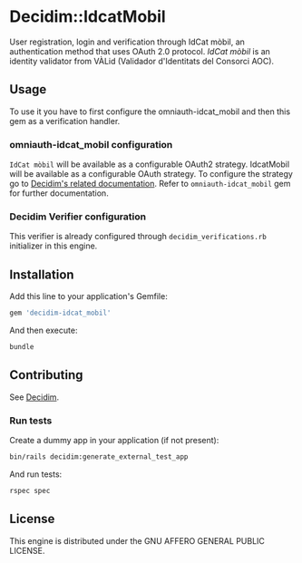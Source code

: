 # Decidim::IdcatMobil

User registration, login and verification through IdCat mòbil, an authentication method that uses OAuth 2.0 protocol.
_IdCat mòbil_ is an identity validator from VÀLid (Validador d'Identitats del Consorci AOC).

## Usage

To use it you have to first configure the omniauth-idcat_mobil and then this gem as a verification handler.

### omniauth-idcat_mobil configuration
 `IdCat mòbil` will be available as a configurable OAuth2 strategy.
IdcatMobil will be available as a configurable OAuth strategy.
To configure the strategy go to [Decidim's related documentation]().
Refer to `omniauth-idcat_mobil` gem for further documentation.

### Decidim Verifier configuration
This verifier is already configured through `decidim_verifications.rb` initializer in this engine.

## Installation

Add this line to your application's Gemfile:

```ruby
gem 'decidim-idcat_mobil'
```

And then execute:

```bash
bundle
```

## Contributing

See [Decidim](https://github.com/decidim/decidim).

### Run tests

Create a dummy app in your application (if not present):

```bash
bin/rails decidim:generate_external_test_app
```

And run tests:

```bash
rspec spec
```

## License

This engine is distributed under the GNU AFFERO GENERAL PUBLIC LICENSE.
